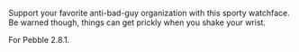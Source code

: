 Support your favorite anti-bad-guy organization with this sporty watchface. Be warned though, things can get prickly when you shake your wrist.

For Pebble 2.8.1.
